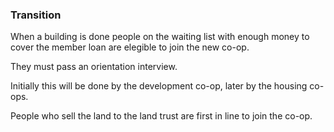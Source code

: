 ### Transition

When a building is done people on the waiting list with enough money to cover the member loan are elegible to join the new co-op.

They must pass an orientation interview.

Initially this will be done by the development co-op, later by the housing co-ops.

People who sell the land to the land trust are first in line to join the co-op.
